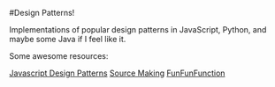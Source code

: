 #Design Patterns!

Implementations of popular design patterns in JavaScript, Python, and maybe some Java if I feel like it.

Some awesome resources:

[Javascript Design Patterns](https://addyosmani.com/resources/essentialjsdesignpatterns/book/)
[Source Making](https://sourcemaking.com/design_patterns)
[FunFunFunction](https://www.youtube.com/channel/UCO1cgjhGzsSYb1rsB4bFe4Q/playlists)